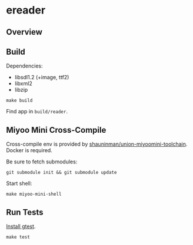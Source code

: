 # ereader

## Overview

## Build

Dependencies:
- libsdl1.2 (+image, ttf2)
- libxml2
- libzip

```
make build
```

Find app in `build/reader`.

## Miyoo Mini Cross-Compile

Cross-compile env is provided by [shauninman/union-miyoomini-toolchain](https://github.com/shauninman/union-miyoomini-toolchain). Docker is required.

Be sure to fetch submodules:

```
git submodule init && git submodule update
```

Start shell:

```
make miyoo-mini-shell
```

## Run Tests

[Install gtest](https://github.com/google/googletest/blob/main/googletest/README.md).

```
make test
```
